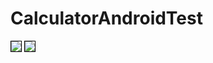 # CalculatorAndroidTest
<a target="_blank" href="https://i4.imageban.ru/out/2020/08/31/afcab20a53bddb6c64baf5fd0075ff8b.png"><img src="https://i4.imageban.ru/thumbs/2020.08.31/afcab20a53bddb6c64baf5fd0075ff8b.png" border="0" style='border: 1px solid #000000'></a>
<a target="_blank" href="https://i4.imageban.ru/out/2020/08/31/fe147324054a44512cd551fb21d35e99.png"><img src="https://i4.imageban.ru/thumbs/2020/08/31/fe147324054a44512cd551fb21d35e99.png" border="0" style='border: 1px solid #000000'></a>
